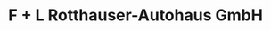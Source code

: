 ---
title: "F + L Rotthauser-Autohaus GmbH"
url: /gelsenkirchen/f-l-rotthauser-autohaus-gmbh/
shop: Autowerkstatt
---